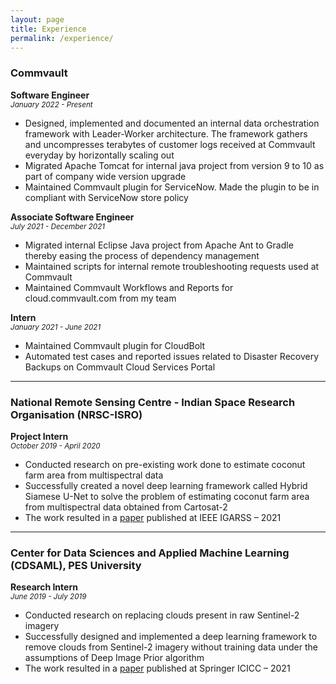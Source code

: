 ```yaml
---
layout: page
title: Experience
permalink: /experience/
---
```


<div id="experience">
	<p>
	<h3><strong>Commvault</strong></h3>
	<strong>Software Engineer</strong>
	<br/>
	<em><sub>January 2022 - Present</sub></em>
	<ul>
	<li> Designed, implemented and documented an internal data orchestration framework with Leader-Worker architecture. The framework gathers and uncompresses terabytes of customer logs received at Commvault everyday by horizontally scaling out </li>
	<li> Migrated Apache Tomcat for internal java project from version 9 to 10 as part of company wide version upgrade </li>
	<li> Maintained Commvault plugin for ServiceNow. Made the plugin to be in compliant with ServiceNow store policy </li>
	</ul>
	</p>
	<p>
	<strong>Associate Software Engineer</strong>
	<br/>
	<em><sub>July 2021 - December 2021</sub></em>
	<ul>
	<li> Migrated internal Eclipse Java project from Apache Ant to Gradle thereby easing the process of dependency management </li>
	<li> Maintained scripts for internal remote troubleshooting requests used at Commvault</li>
	<li> Maintained Commvault Workflows and Reports for cloud.commvault.com from my team</li>
	</ul>
	</p>
	<p>
	<strong>Intern</strong>
	<br/>
	<em><sub>January 2021 - June 2021</sub></em>
	<ul>
	<li> Maintained Commvault plugin for CloudBolt</li>
	<li> Automated test cases and reported issues related to Disaster Recovery Backups on Commvault Cloud Services Portal</li>
	</ul>
	</p>
	<hr/>
	<p>
	<h3><strong>National Remote Sensing Centre - Indian Space Research Organisation (NRSC-ISRO)</strong></h3>
	<strong>Project Intern</strong>
	<br/>
	<em><sub>October 2019 - April 2020</sub></em>
	<ul>
	<li> Conducted research on pre-existing work done to estimate coconut farm area from multispectral data</li>
	<li>Successfully created a novel deep learning framework called Hybrid Siamese U-Net to solve the problem of estimating coconut farm area from multispectral data obtained from Cartosat-2</li>
	<li> The work resulted in a <a href="https://ieeexplore.ieee.org/document/9553551">paper</a> published at IEEE IGARSS – 2021 </li>
	</ul>
	</p>
	<hr/>
	<p>
	<h3><strong>Center for Data Sciences and Applied Machine Learning (CDSAML), PES University</strong></h3>
	<strong>Research Intern</strong>
	<br/>
	<em><sub>June 2019 - July 2019</sub></em>
	<ul>
	<li> Conducted research on replacing clouds present in raw Sentinel-2 imagery</li>
	<li> Successfully designed and implemented a deep learning framework to remove clouds from Sentinel-2 imagery without training data under the assumptions of Deep Image Prior algorithm</li>
	<li> The work resulted in a <a href="https://link.springer.com/chapter/10.1007/978-981-16-2594-7_8">paper</a> published at Springer ICICC – 2021</li>
	</ul>
	</p>	
</div>
